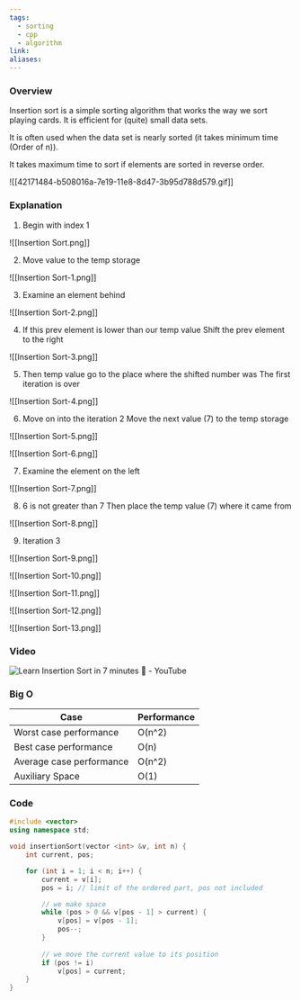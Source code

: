 ```yaml
---
tags:
  - sorting
  - cpp
  - algorithm
link: 
aliases:
---
```



### Overview

Insertion sort is a simple sorting algorithm that works the way we sort playing cards. It is efficient for (quite) small data sets.  

It is often used when the data set is nearly sorted (it takes minimum time (Order of n)). 

It takes maximum time to sort if elements are sorted in reverse order.

![[42171484-b508016a-7e19-11e8-8d47-3b95d788d579.gif]]


### Explanation


1. Begin with index 1

![[Insertion Sort.png]]


2. Move value to the temp storage

![[Insertion Sort-1.png]]


3. Examine an element behind

![[Insertion Sort-2.png]]


4. If this prev element is lower than our temp value
Shift the prev element to the right


![[Insertion Sort-3.png]]


5. Then temp value go to the place where the shifted number was
The first iteration is over

![[Insertion Sort-4.png]]


6. Move on into the iteration 2
Move the next value (7) to the temp storage

![[Insertion Sort-5.png]]

![[Insertion Sort-6.png]]



7. Examine the element on the left

![[Insertion Sort-7.png]]


8. 6 is not greater than 7
Then place the temp value (7) where it came from

![[Insertion Sort-8.png]]

9. Iteration 3

![[Insertion Sort-9.png]]


![[Insertion Sort-10.png]]


![[Insertion Sort-11.png]]


![[Insertion Sort-12.png]]


![[Insertion Sort-13.png]]



### Video


![Learn Insertion Sort in 7 minutes 🧩 - YouTube](https://www.youtube.com/watch?v=8mJ-OhcfpYg)


### Big O

| Case                     | Performance |
|--------------------------|-------------|
| Worst case performance   | O(n^2)      |
| Best case performance    | O(n)        |
| Average case performance | O(n^2)      |
| Auxiliary Space          | O(1)        |


### Code

```cpp
#include <vector>
using namespace std;

void insertionSort(vector <int> &v, int n) {
	int current, pos;

	for (int i = 1; i < n; i++) {
		current = v[i]; 
		pos = i; // limit of the ordered part, pos not included

		// we make space
		while (pos > 0 && v[pos - 1] > current) {
			v[pos] = v[pos - 1]; 
			pos--;
		}
		
		// we move the current value to its position 
		if (pos != i)  
			v[pos] = current; 
	}
}
```

